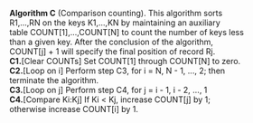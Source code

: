**Algorithm C** (Comparison counting). This algorithm sorts  
R1,...,RN on the keys K1,...,KN by maintaining an auxiliary  
table COUNT[1],...,COUNT[N] to count the number of keys less  
than a given key. After the conclusion of the algorithm,  
COUNT[j] + 1 will specify the final position of record Rj.  
**C1.**[Clear COUNTs] Set COUNT[1] through COUNT[N] to zero.  
**C2.**[Loop on i] Perform step C3, for i = N, N - 1, ..., 2; then  
   terminate the algorithm.  
**C3.**[Loop on j] Perform step C4, for j = i - 1, i - 2, ..., 1  
**C4.**[Compare Ki:Kj] If Ki < Kj, increase COUNT[j] by 1;  
   otherwise increase COUNT[i] by 1.  
